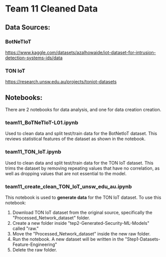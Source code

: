 # Team 11 Cleaned Data

## Data Sources:

### BotNeTIoT
https://www.kaggle.com/datasets/azalhowaide/iot-dataset-for-intrusion-detection-systems-ids/data


### TON IoT
https://research.unsw.edu.au/projects/toniot-datasets


## Notebooks:
There are 2 notebooks for data analysis, and one for data creation creation.


### team11_BoTNeTIoT-L01.ipynb
Used to clean data and split test/train data for the BotNetIoT dataset.
This reviews statistical features of the dataset as shown in the notebook.



### team11_TON_IoT.ipynb
Used to clean data and split test/train data for the TON IoT dataset.
This trims the dataset by removing repeating values that have no correlation, as well as dropping values that are not essential to the model.



### team11_create_clean_TON_IoT_unsw_edu_au.ipynb
This notebook is used to **generate data** for the TON IoT dataset.
To use this notebook:
1. Download TON IoT dataset from the original source, specifically the "Processed_Network_dataset" folder.
2. Create a new folder inside "tep2-Generated-Security-ML-Models" called "raw."
3. Move the "Processed_Network_dataset" inside the new raw folder.
4. Run the notebook. A new dataset will be written in the "Step1-Datasets-Feature-Engineering"
5. Delete the raw folder.
